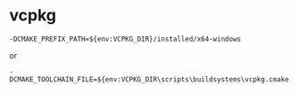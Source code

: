 # vcpkg

```
-DCMAKE_PREFIX_PATH=${env:VCPKG_DIR}/installed/x64-windows
```

or

```
-DCMAKE_TOOLCHAIN_FILE=${env:VCPKG_DIR\scripts\buildsystems\vcpkg.cmake
```
